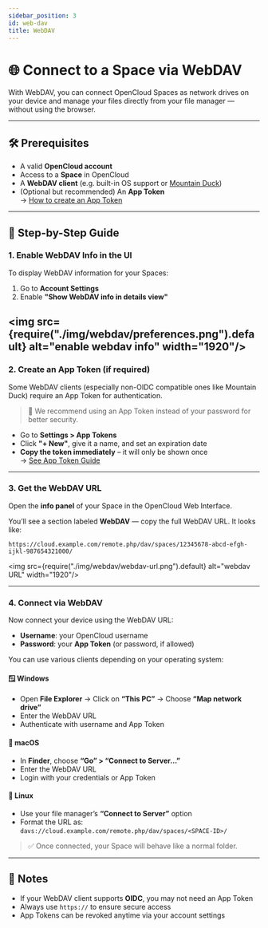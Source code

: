 ```yaml
---
sidebar_position: 3
id: web-dav
title: WebDAV
---
```


# 🌐 Connect to a Space via WebDAV

With WebDAV, you can connect OpenCloud Spaces as network drives on your device and manage your files directly from your file manager — without using the browser.

---

## 🛠️ Prerequisites

- A valid **OpenCloud account**
- Access to a **Space** in OpenCloud
- A **WebDAV client** (e.g. built-in OS support or [Mountain Duck](https://mountainduck.io/))
- (Optional but recommended) An **App Token**  
  → [How to create an App Token](./app-tokens.md)

---

## 🔧 Step-by-Step Guide

### 1. Enable WebDAV Info in the UI

To display WebDAV information for your Spaces:

1. Go to **Account Settings**
2. Enable **"Show WebDAV info in details view"**


<img src={require("./img/webdav/preferences.png").default} alt="enable webdav info" width="1920"/>
---

### 2. Create an App Token (if required)

Some WebDAV clients (especially non-OIDC compatible ones like Mountain Duck) require an App Token for authentication.

> 🔐 We recommend using an App Token instead of your password for better security.

- Go to **Settings > App Tokens**
- Click **"+ New"**, give it a name, and set an expiration date
- **Copy the token immediately** – it will only be shown once  
  → [See App Token Guide](./app-tokens.md)

---

### 3. Get the WebDAV URL

Open the **info panel** of your Space in the OpenCloud Web Interface.

You’ll see a section labeled **WebDAV** — copy the full WebDAV URL. It looks like:

```https://cloud.example.com/remote.php/dav/spaces/12345678-abcd-efgh-ijkl-987654321000/```


<img src={require("./img/webdav/webdav-url.png").default} alt="webdav URL" width="1920"/>

---

### 4. Connect via WebDAV

Now connect your device using the WebDAV URL:

- **Username**: your OpenCloud username
- **Password**: your **App Token** (or password, if allowed)

You can use various clients depending on your operating system:

#### 🪟 Windows

- Open **File Explorer** → Click on **“This PC”** → Choose **“Map network drive”**
- Enter the WebDAV URL
- Authenticate with username and App Token

#### 🍎 macOS

- In **Finder**, choose **“Go” > “Connect to Server…”**
- Enter the WebDAV URL
- Login with your credentials or App Token

#### 🐧 Linux

- Use your file manager’s **“Connect to Server”** option
- Format the URL as:  
```davs://cloud.example.com/remote.php/dav/spaces/<SPACE-ID>/```


> ✅ Once connected, your Space will behave like a normal folder.

---

## 📌 Notes

- If your WebDAV client supports **OIDC**, you may not need an App Token
- Always use `https://` to ensure secure access
- App Tokens can be revoked anytime via your account settings

